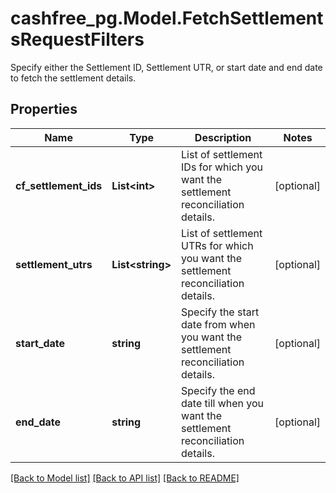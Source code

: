 # cashfree_pg.Model.FetchSettlementsRequestFilters
Specify either the Settlement ID, Settlement UTR, or start date and end date to fetch the settlement details.

## Properties

Name | Type | Description | Notes
------------ | ------------- | ------------- | -------------
**cf_settlement_ids** | **List&lt;int&gt;** | List of settlement IDs for which you want the settlement reconciliation details. | [optional] 
**settlement_utrs** | **List&lt;string&gt;** | List of settlement UTRs for which you want the settlement reconciliation details. | [optional] 
**start_date** | **string** | Specify the start date from when you want the settlement reconciliation details. | [optional] 
**end_date** | **string** | Specify the end date till when you want the settlement reconciliation details. | [optional] 

[[Back to Model list]](../README.md#documentation-for-models) [[Back to API list]](../README.md#documentation-for-api-endpoints) [[Back to README]](../README.md)

